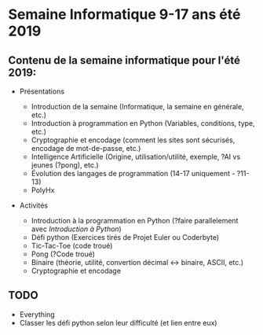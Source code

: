 ﻿# Semaine Informatique 9-17 ans été 2019

## Contenu de la semaine informatique pour l'été 2019:

* Présentations
  * Introduction de la semaine (Informatique, la semaine en générale, etc.)
  * Introduction à programmation en Python (Variables, conditions, type, etc.)
  * Cryptographie et encodage (comment les sites sont sécurisés, encodage de mot-de-passe, etc.)
  * Intelligence Artificielle (Origine, utilisation/utilité, exemple, ?AI vs jeunes (?pong), etc.)
  * Évolution des langages de programmation (14-17 uniquement - ?11-13)
  * PolyHx

* Activités
  * Introduction à la programmation en Python (?faire parallelement avec _Introduction à Python_)
  * Défi python (Exercices tirés de Projet Euler ou Coderbyte)
  * Tic-Tac-Toe (code troué)
  * Pong (?Code troué)
  * Binaire (théorie, utilité, convertion décimal <-> binaire, ASCII, etc.)
  * Cryptographie et encodage

## TODO

* Everything
* Classer les défi python selon leur difficulté (et lien entre eux)
